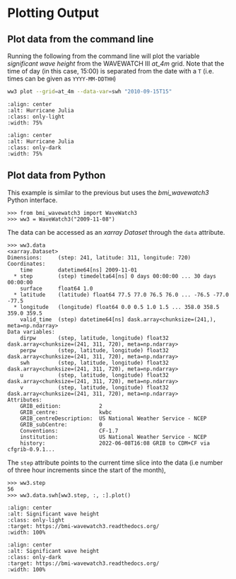 # Plotting Output

## Plot data from the command line

Running the following from the command line will plot the variable
*significant wave height* from the WAVEWATCH III *at_4m* grid. Note that the time of
day (in this case, 15:00) is separated from the date with a `T` (i.e. times can be
given as `YYYY-MM-DDTHH`)

```bash
ww3 plot --grid=at_4m --data-var=swh "2010-09-15T15"
```

```{image} _static/hurricane_julia-light.png
:align: center
:alt: Hurricane Julia
:class: only-light
:width: 75%
```

```{image} _static/hurricane_julia-dark.png
:align: center
:alt: Hurricane Julia
:class: only-dark
:width: 75%
```


## Plot data from Python


This example is similar to the previous but uses the *bmi_wavewatch3* Python interface.

```pycon
>>> from bmi_wavewatch3 import WaveWatch3
>>> ww3 = WaveWatch3("2009-11-08")
```

The data can be accessed as an *xarray* *Dataset* through the `data` attribute.

```pycon
>>> ww3.data
<xarray.Dataset>
Dimensions:     (step: 241, latitude: 311, longitude: 720)
Coordinates:
    time        datetime64[ns] 2009-11-01
  * step        (step) timedelta64[ns] 0 days 00:00:00 ... 30 days 00:00:00
    surface     float64 1.0
  * latitude    (latitude) float64 77.5 77.0 76.5 76.0 ... -76.5 -77.0 -77.5
  * longitude   (longitude) float64 0.0 0.5 1.0 1.5 ... 358.0 358.5 359.0 359.5
    valid_time  (step) datetime64[ns] dask.array<chunksize=(241,), meta=np.ndarray>
Data variables:
    dirpw       (step, latitude, longitude) float32 dask.array<chunksize=(241, 311, 720), meta=np.ndarray>
    perpw       (step, latitude, longitude) float32 dask.array<chunksize=(241, 311, 720), meta=np.ndarray>
    swh         (step, latitude, longitude) float32 dask.array<chunksize=(241, 311, 720), meta=np.ndarray>
    u           (step, latitude, longitude) float32 dask.array<chunksize=(241, 311, 720), meta=np.ndarray>
    v           (step, latitude, longitude) float32 dask.array<chunksize=(241, 311, 720), meta=np.ndarray>
Attributes:
    GRIB_edition:            2
    GRIB_centre:             kwbc
    GRIB_centreDescription:  US National Weather Service - NCEP
    GRIB_subCentre:          0
    Conventions:             CF-1.7
    institution:             US National Weather Service - NCEP
    history:                 2022-06-08T16:08 GRIB to CDM+CF via cfgrib-0.9.1...
```

The `step` attribute points to the current time slice into the data (i.e number of
three hour increments since the start of the month),

```pycon
>>> ww3.step
56
>>> ww3.data.swh[ww3.step, :, :].plot()
```

```{image} _static/ww3_global_swh-light.png
:align: center
:alt: Significant wave height
:class: only-light
:target: https://bmi-wavewatch3.readthedocs.org/
:width: 100%
```

```{image} _static/ww3_global_swh-dark.png
:align: center
:alt: Significant wave height
:class: only-dark
:target: https://bmi-wavewatch3.readthedocs.org/
:width: 100%
```
